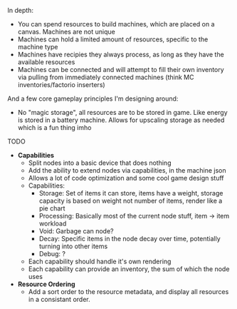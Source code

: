 In depth:
 - You can spend resources to build machines, which are placed on a canvas. Machines are not unique
 - Machines can hold a limited amount of resources, specific to the machine type
 - Machines have recipies they always process, as long as they have the available resources
 - Machines can be connected and will attempt to fill their own inventory via pulling from immediately connected machines (think MC inventories/factorio inserters)

And a few core gameplay principles I'm designing around:
 - No "magic storage", all resources are to be stored in game. Like energy is stored in a battery machine. Allows for upscaling storage as needed which is a fun thing imho

 TODO
  - **Capabilities**
    - Split nodes into a basic device that does nothing
    - Add the ability to extend nodes via capabilities, in the machine json
    - Allows a lot of code optimization and some cool game design stuff
    - Capabilities:
      - Storage: Set of items it can store, items have a weight, storage capacity is based on weight not number of items, render like a pie chart
      - Processing: Basically most of the current node stuff, item -> item workload
      - Void: Garbage can node?
      - Decay: Specific items in the node decay over time, potentially turning into other items
      - Debug: ?
    - Each capability should handle it's own rendering
    - Each capability can provide an inventory, the sum of which the node uses
  - **Resource Ordering**
    - Add a sort order to the resource metadata, and display all resources in a consistant order.
